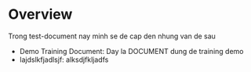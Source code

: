 # Overview

Trong test-document nay minh se de cap den nhung van de sau

- Demo Training Document: Day la DOCUMENT dung de training demo
- lajdslkfjadlsjf: alksdjfkljadfs